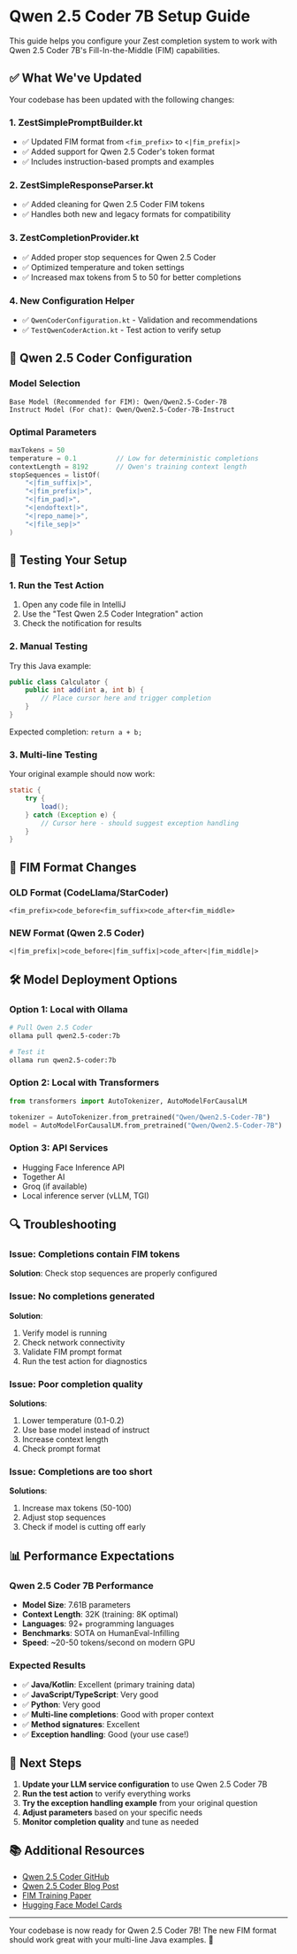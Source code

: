 # Qwen 2.5 Coder 7B Setup Guide

This guide helps you configure your Zest completion system to work with Qwen 2.5 Coder 7B's Fill-In-the-Middle (FIM) capabilities.

## ✅ What We've Updated

Your codebase has been updated with the following changes:

### 1. **ZestSimplePromptBuilder.kt** 
- ✅ Updated FIM format from `<fim_prefix>` to `<|fim_prefix|>`
- ✅ Added support for Qwen 2.5 Coder's token format
- ✅ Includes instruction-based prompts and examples

### 2. **ZestSimpleResponseParser.kt**
- ✅ Added cleaning for Qwen 2.5 Coder FIM tokens
- ✅ Handles both new and legacy formats for compatibility

### 3. **ZestCompletionProvider.kt**
- ✅ Added proper stop sequences for Qwen 2.5 Coder
- ✅ Optimized temperature and token settings
- ✅ Increased max tokens from 5 to 50 for better completions

### 4. **New Configuration Helper**
- ✅ `QwenCoderConfiguration.kt` - Validation and recommendations
- ✅ `TestQwenCoderAction.kt` - Test action to verify setup

## 🔧 Qwen 2.5 Coder Configuration

### Model Selection
```
Base Model (Recommended for FIM): Qwen/Qwen2.5-Coder-7B
Instruct Model (For chat): Qwen/Qwen2.5-Coder-7B-Instruct
```

### Optimal Parameters
```kotlin
maxTokens = 50
temperature = 0.1          // Low for deterministic completions
contextLength = 8192       // Qwen's training context length
stopSequences = listOf(
    "<|fim_suffix|>", 
    "<|fim_prefix|>", 
    "<|fim_pad|>", 
    "<|endoftext|>",
    "<|repo_name|>",
    "<|file_sep|>"
)
```

## 🚀 Testing Your Setup

### 1. Run the Test Action
1. Open any code file in IntelliJ
2. Use the "Test Qwen 2.5 Coder Integration" action
3. Check the notification for results

### 2. Manual Testing
Try this Java example:
```java
public class Calculator {
    public int add(int a, int b) {
        // Place cursor here and trigger completion
    }
}
```

Expected completion: `return a + b;`

### 3. Multi-line Testing
Your original example should now work:
```java
static {
    try {
        load();
    } catch (Exception e) {
        // Cursor here - should suggest exception handling
    }
}
```

## 📝 FIM Format Changes

### OLD Format (CodeLlama/StarCoder)
```
<fim_prefix>code_before<fim_suffix>code_after<fim_middle>
```

### NEW Format (Qwen 2.5 Coder)
```
<|fim_prefix|>code_before<|fim_suffix|>code_after<|fim_middle|>
```

## 🛠️ Model Deployment Options

### Option 1: Local with Ollama
```bash
# Pull Qwen 2.5 Coder
ollama pull qwen2.5-coder:7b

# Test it
ollama run qwen2.5-coder:7b
```

### Option 2: Local with Transformers
```python
from transformers import AutoTokenizer, AutoModelForCausalLM

tokenizer = AutoTokenizer.from_pretrained("Qwen/Qwen2.5-Coder-7B")
model = AutoModelForCausalLM.from_pretrained("Qwen/Qwen2.5-Coder-7B")
```

### Option 3: API Services
- Hugging Face Inference API
- Together AI
- Groq (if available)
- Local inference server (vLLM, TGI)

## 🔍 Troubleshooting

### Issue: Completions contain FIM tokens
**Solution**: Check stop sequences are properly configured

### Issue: No completions generated
**Solution**: 
1. Verify model is running
2. Check network connectivity
3. Validate FIM prompt format
4. Run the test action for diagnostics

### Issue: Poor completion quality
**Solutions**:
1. Lower temperature (0.1-0.2)
2. Use base model instead of instruct
3. Increase context length
4. Check prompt format

### Issue: Completions are too short
**Solutions**:
1. Increase max tokens (50-100)
2. Adjust stop sequences
3. Check if model is cutting off early

## 📊 Performance Expectations

### Qwen 2.5 Coder 7B Performance
- **Model Size**: 7.61B parameters
- **Context Length**: 32K (training: 8K optimal)
- **Languages**: 92+ programming languages
- **Benchmarks**: SOTA on HumanEval-Infilling
- **Speed**: ~20-50 tokens/second on modern GPU

### Expected Results
- ✅ **Java/Kotlin**: Excellent (primary training data)
- ✅ **JavaScript/TypeScript**: Very good
- ✅ **Python**: Very good
- ✅ **Multi-line completions**: Good with proper context
- ✅ **Method signatures**: Excellent
- ✅ **Exception handling**: Good (your use case!)

## 🎯 Next Steps

1. **Update your LLM service configuration** to use Qwen 2.5 Coder 7B
2. **Run the test action** to verify everything works
3. **Try the exception handling example** from your original question
4. **Adjust parameters** based on your specific needs
5. **Monitor completion quality** and tune as needed

## 📚 Additional Resources

- [Qwen 2.5 Coder GitHub](https://github.com/QwenLM/Qwen2.5-Coder)
- [Qwen 2.5 Coder Blog Post](https://qwenlm.github.io/blog/qwen2.5-coder-family/)
- [FIM Training Paper](https://arxiv.org/abs/2207.14255)
- [Hugging Face Model Cards](https://huggingface.co/Qwen/Qwen2.5-Coder-7B)

---

Your codebase is now ready for Qwen 2.5 Coder 7B! The new FIM format should work great with your multi-line Java examples. 🎉
